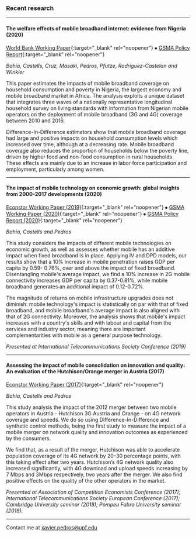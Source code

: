 ### Recent research

---

#### The welfare effects of mobile broadband internet: evidence from Nigeria (2020)

[World Bank Working Paper](https://openknowledge.worldbank.org/bitstream/handle/10986/33712/The-Welfare-Effects-of-Mobile-Broadband-Internet-Evidence-from-Nigeria.pdf?sequence=1&isAllowed=y){:target="_blank" rel="noopener"} ⦁ [GSMA Policy Report](https://www.gsma.com/mobilefordevelopment/wp-content/uploads/2020/12/The-Poverty-Reduction-Effects-of-Mobile-Broadband-in-Africa-Evidence-from-Nigeria.pdf){:target="_blank" rel="noopener"}

*Bahia, Castells, Cruz, Masaki, Pedros, Pfutze, Rodriguez-Castelan and Winkler*

This paper estimates the impacts of mobile broadband coverage on household consumption and poverty in Nigeria, the largest economy and mobile broadband market in Africa. The analysis exploits a unique dataset that integrates three waves of a nationally representative longitudinal household survey on living standards with information from Nigerian mobile operators on the deployment of mobile broadband (3G and 4G) coverage between 2010 and 2016. 

Difference-In-Difference estimators show that mobile broadband coverage had large and positive impacts on household consumption levels which increased over time, although at a decreasing rate. Mobile broadband coverage also reduces the proportion of households below the poverty line, driven by higher food and non-food consumption in rural households. These effects are mainly due to an increase in labor force participation and employment, particularly among women.

---

#### The impact of mobile technology on economic growth: global insights from 2000-2017 developments (2020)

[Econstor Working Paper (2019)](https://www.econstor.eu/handle/10419/205164){:target="_blank" rel="noopener"} ⦁ [GSMA Working Paper (2020)](https://data.gsmaintelligence.com/api-web/v2/research-file-download?id=54165922&file=121120-working-paper.pdf){:target="_blank" rel="noopener"} ⦁ [GSMA Policy Report (2020)](https://www.gsma.com/betterfuture/wp-content/uploads/2020/11/Mobile-technology-and-economic-growth_web.pdf){:target="_blank" rel="noopener"}

*Bahia, Castells and Pedros*

This study considers the impacts of different mobile technologies on economic growth, as well as assesses whether mobile has an additive impact when fixed broadband is in place. Applying IV and DPD models, our results show that a 10% increase in mobile penetration raises GDP per capita by 0.59- 0.76%, over and above the impact of fixed broadband. Disentangling mobile's average impact, we find a 10% increase in 2G mobile connectivity increases GDP per capita by 0.37-0.81%, while mobile broadband generates an additional impact of 0.12-0.72%. 

The magnitude of returns on mobile infrastructure upgrades does not diminish: mobile technology's impact is statistically on par with that of fixed broadband, and mobile broadband's average impact is also aligned with that of 2G connectivity. Moreover, the analysis shows that mobile's impact increases with a country's skills and with labour and capital from the services and industry sector, meaning there are important complementarities with mobile as a general purpose technology.

*Presented at International Telecommunications Society Conference (2019)*

---

#### Assessing the impact of mobile consolidation on innovation and quality: An evaluation of the Hutchison/Orange merger in Austria (2017)

[Econstor Working Paper (2017)](https://www.econstor.eu/bitstream/10419/169453/1/Castells-et-al.pdf){:target="_blank" rel="noopener"}

*Bahia, Castells and Pedros*

This study analysis the impact of the 2012 merger between two mobile operators in Austria - Hutchison 3G Austria and Orange - on 4G network coverage and speeds. 
We do so using Difference-In-Difference and synthetic control methods, being the first study to measure the impact of a mobile merger on network quality and innovation outcomes as experienced by the consumers.

We find that, as a result of the merger, Hutchison was able to accelerate population coverage of its 4G network by 20–30 percentage points, with this taking effect after two years. Hutchison’s 4G network quality also increased significantly, with 4G download and upload speeds increasing by 7 Mbps and 3Mbps respectively, two years after the merger. We also find positive effects on the quality of the other operators in the market.

*Presented at Association of Competition Economists Conference (2017); International Telecommunications Society European Conference (2017); Cambridge University seminar (2018); Pompeu Fabra University seminar (2018).*

---

Contact me at [xavier.pedros@upf.edu](xavier.pedros@upf.edu)
  

